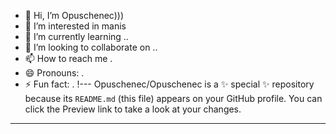 - 👋 Hi, I’m Opuschenec)))
- 👀 I’m interested in manis
- 🌱 I’m currently learning ..
- 💞️ I’m looking to collaborate on ..
- 📫 How to reach me .
- 😄 Pronouns: .
- ⚡ Fun fact: .
!---
Opuschenec/Opuschenec is a ✨ special ✨ repository because its `README.md` (this file) appears on your GitHub profile.
You can click the Preview link to take a look at your changes.
---
